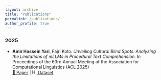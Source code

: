 ```yaml
---
layout: archive
title: "Publications"
permalink: /publications/
author_profile: true
---
```


### 2025

- **Amir Hossein Yari**, Fajri Koto.  *Unveiling Cultural Blind Spots: Analyzing the Limitations of mLLMs in Procedural Text Comprehension.*
In Proceedings of the 63rd Annual Meeting of the Association for Computational Linguistics (ACL 2025) <br>
[📄 Paper](https://aclanthology.org/2025.acl-long.987/) | [<img src="https://huggingface.co/front/assets/huggingface_logo.svg" alt="Hugging Face" width="15"/> Dataset](https://huggingface.co/dataset-link)


